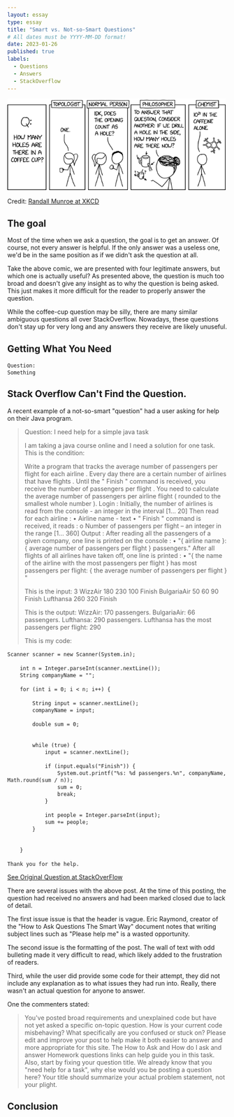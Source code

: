 ```yaml
---
layout: essay
type: essay
title: "Smart vs. Not-so-Smart Questions"
# All dates must be YYYY-MM-DD format!
date: 2023-01-26
published: true
labels:
  - Questions
  - Answers
  - StackOverflow
---
```



<img width="500px" class="img-thumbnail" src="../essays/img/essay02/coffee_cup_holes.png">

Credit: [Randall Munroe at XKCD](https://xkcd.com/2658/)

## The goal
Most of the time when we ask a question, the goal is to get an answer. Of course, not every answer is helpful. If the only answer was a useless one, we'd be in the same position as if we didn't ask the question at all. 

Take the above comic, we are presented with four legitimate answers, but which one is actually useful? As presented above, the question is much too broad and doesn't give any insight as to why the question is being asked. This just makes it more difficult for the reader to properly answer the question.

While the coffee-cup question may be silly, there are many similar ambiguous questions all over StackOverflow. Nowadays, these questions don't stay up for very long and any answers they receive are likely unuseful.

## Getting What You Need




```
Question:
Something
```



 

## Stack Overflow Can't Find the Question.
A recent example of a not-so-smart "question" had a user asking for help on their Java program.

<blockquote>

Question: I need help for a simple java task
 
I am taking a java course online and I need a solution for one task. This is the condition:
 
Write a program that tracks the average number of passengers per flight for each airline . 
Every day there are a certain number of airlines that have flights . Until the " Finish " command is received, 
you receive the number of passengers per flight . You need to calculate the average number of passengers per 
airline flight ( rounded to the smallest whole number ). Login : Initially, the number of airlines is read from 
the console - an integer in the interval [1… 20] Then read for each airline : • Airline name - text • " Finish " 
command is received, it reads : o Number of passengers per flight – an integer in the range [1... 360] 
Output : After reading all the passengers of a given company, one line is printed on the console : • "{ airline name }: 
{ average number of passengers per flight } passengers." After all flights of all airlines have taken off, one line 
is printed : • "{ the name of the airline with the most passengers per flight } has most passengers per flight: { the 
average number of passengers per flight } "

This is the input:
3 WizzAir 180 230 100 Finish BulgariaAir 50 60 90 Finish Lufthansa 260 320 Finish

This is the output:
WizzAir: 170 passengers. BulgariaAir: 66 passengers. Lufthansa: 290 passengers. 
Lufthansa has the most passengers per flight: 290

This is my code:
</blockquote>

```
Scanner scanner = new Scanner(System.in);

    int n = Integer.parseInt(scanner.nextLine());
    String companyName = "";

    for (int i = 0; i < n; i++) {

        String input = scanner.nextLine();
        companyName = input;

        double sum = 0;


        while (true) {
            input = scanner.nextLine();

            if (input.equals("Finish")) {
                System.out.printf("%s: %d passengers.%n", companyName, Math.round(sum / n));
                sum = 0;
                break;
            }

            int people = Integer.parseInt(input);
            sum += people;
        }


    }

Thank you for the help.
```

[See Original Question at StackOverFlow](https://stackoverflow.com/revisions/75189194/1)

There are several issues with the above post. At the time of this posting, the question had received no answers and had been marked closed due to lack of detail. 

The first issue issue is that the header is vague. Eric Raymond, creator of the "How to Ask Questions The Smart Way" document notes that writing subject lines such as "Please help me" is a wasted opportunity.

The second issue is the formatting of the post. The wall of text with odd bulleting made it very difficult to read, which likely added to the frustration of readers.

Third, while the user did provide some code for their attempt, they did not include any explanation as to what issues they had run into. Really, there wasn't an actual question for anyone to answer. 

One the commenters stated:
> You've posted broad requirements and unexplained code but have not yet asked a specific on-topic question. How is your current code misbehaving? What specifically are you confused or stuck on? Please edit and improve your post to help make it both easier to answer and more appropriate for this site. The How to Ask and How do I ask and answer Homework questions links can help guide you in this task.<br> Also, start by fixing your question title. We already know that you "need help for a task", why else would you be posting a question here? Your title should summarize your actual problem statement, not your plight.



## Conclusion



